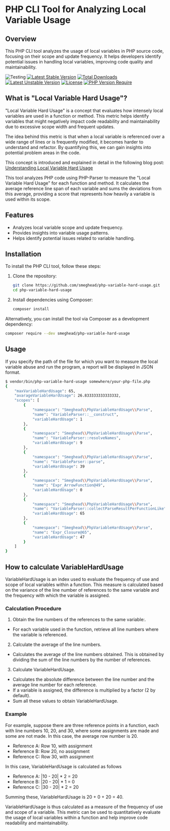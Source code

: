 # PHP CLI Tool for Analyzing Local Variable Usage

## Overview
This PHP CLI tool analyzes the usage of local variables in PHP source code, focusing on their scope and update frequency. It helps developers identify potential issues in handling local variables, improving code quality and maintainability.

![Testing](https://github.com/smeghead/php-variable-hard-usage/actions/workflows/php.yml/badge.svg?event=push) [![Latest Stable Version](https://poser.pugx.org/smeghead/php-variable-hard-usage/v)](https://packagist.org/packages/smeghead/php-variable-hard-usage) [![Total Downloads](https://poser.pugx.org/smeghead/php-variable-hard-usage/downloads)](https://packagist.org/packages/smeghead/php-variable-hard-usage) [![Latest Unstable Version](https://poser.pugx.org/smeghead/php-variable-hard-usage/v/unstable)](https://packagist.org/packages/smeghead/php-variable-hard-usage) [![License](https://poser.pugx.org/smeghead/php-variable-hard-usage/license)](https://packagist.org/packages/smeghead/php-variable-hard-usage) [![PHP Version Require](https://poser.pugx.org/smeghead/php-variable-hard-usage/require/php)](https://packagist.org/packages/smeghead/php-variable-hard-usage)

## What is "Local Variable Hard Usage"?
"Local Variable Hard Usage" is a concept that evaluates how intensely local variables are used in a function or method. This metric helps identify variables that might negatively impact code readability and maintainability due to excessive scope width and frequent updates.

The idea behind this metric is that when a local variable is referenced over a wide range of lines or is frequently modified, it becomes harder to understand and refactor. By quantifying this, we can gain insights into potential problem areas in the code.

This concept is introduced and explained in detail in the following blog post:
[Understanding Local Variable Hard Usage](https://blog.starbug1.com/archives/3022)

This tool analyzes PHP code using PHP-Parser to measure the "Local Variable Hard Usage" for each function and method. It calculates the average reference line span of each variable and sums the deviations from this average, providing a score that represents how heavily a variable is used within its scope.


## Features
- Analyzes local variable scope and update frequency.
- Provides insights into variable usage patterns.
- Helps identify potential issues related to variable handling.

## Installation
To install the PHP CLI tool, follow these steps:

1. Clone the repository:
    ```sh
    git clone https://github.com/smeghead/php-variable-hard-usage.git
    cd php-variable-hard-usage
    ```

2. Install dependencies using Composer:
    ```sh
    composer install
    ```

Alternatively, you can install the tool via Composer as a development dependency:
```sh
composer require --dev smeghead/php-variable-hard-usage
```

## Usage

If you specify the path of the file for which you want to measure the local variable abuse and run the program, a report will be displayed in JSON format.

```bash
$ vendor/bin/php-variable-hard-usage somewhere/your-php-file.php
{
    "maxVariableHardUsage": 65,
    "avarageVariableHardUsage": 26.833333333333332,
    "scopes": [
        {
            "namespace": "Smeghead\\PhpVariableHardUsage\\Parse",
            "name": "VariableParser::__construct",
            "variableHardUsage": 1
        },
        {
            "namespace": "Smeghead\\PhpVariableHardUsage\\Parse",
            "name": "VariableParser::resolveNames",
            "variableHardUsage": 9
        },
        {
            "namespace": "Smeghead\\PhpVariableHardUsage\\Parse",
            "name": "VariableParser::parse",
            "variableHardUsage": 39
        },
        {
            "namespace": "Smeghead\\PhpVariableHardUsage\\Parse",
            "name": "Expr_ArrowFunction@49",
            "variableHardUsage": 0
        },
        {
            "namespace": "Smeghead\\PhpVariableHardUsage\\Parse",
            "name": "VariableParser::collectParseResultPerFunctionLike",
            "variableHardUsage": 65
        },
        {
            "namespace": "Smeghead\\PhpVariableHardUsage\\Parse",
            "name": "Expr_Closure@65",
            "variableHardUsage": 47
        }
    ]
}
```


## How to calculate VariableHardUsage

VariableHardUsage is an index used to evaluate the frequency of use and scope of local variables within a function. This measure is calculated based on the variance of the line number of references to the same variable and the frequency with which the variable is assigned.

### Calculation Procedure

1. Obtain the line numbers of the references to the same variable:.

  * For each variable used in the function, retrieve all line numbers where the variable is referenced.

2. Calculate the average of the line numbers.

  * Calculates the average of the line numbers obtained. This is obtained by dividing the sum of the line numbers by the number of references.

3. Calculate VariableHardUsage.

  * Calculates the absolute difference between the line number and the average line number for each reference.
  * If a variable is assigned, the difference is multiplied by a factor (2 by default).
  * Sum all these values to obtain VariableHardUsage.

### Example

For example, suppose there are three reference points in a function, each with line numbers 10, 20, and 30, where some assignments are made and some are not made. In this case, the average row number is 20.

* Reference A: Row 10, with assignment
* Reference B: Row 20, no assignment
* Reference C: Row 30, with assignment

In this case, VariableHardUsage is calculated as follows

* Reference A: |10 - 20| * 2 = 20
* Reference B: |20 - 20| * 1 = 0
* Reference C: |30 - 20| * 2 = 20

Summing these, VariableHardUsage is 20 + 0 + 20 = 40.

VariableHardUsage is thus calculated as a measure of the frequency of use and scope of a variable. This metric can be used to quantitatively evaluate the usage of local variables within a function and help improve code readability and maintainability.

